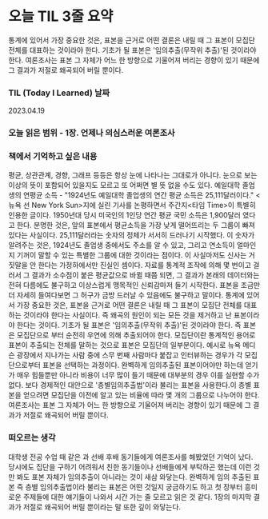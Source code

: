 # 오늘 TIL 3줄 요약

통계에 있어서 가장 중요한 것은, 표본을 근거로 어떤 결론은 내릴 때 그 표본이 모집단 전체를 대표하는 것이라야 한다.
기초가 될 표본은 '임의추출(무작위 추출)'된 것이라야 한다.
여론조사는 표본 그 자체가 어느 한 방향으로 기울어져 버리는 경향이 있기 때문에 그 결과가 저절로 왜곡되어 버릴 뿐이다.

### TIL (Today I Learned) 날짜

2023.04.19

### 오늘 읽은 범위 - 1장. 언제나 의심스러운 여론조사

### 책에서 기억하고 싶은 내용

평균, 상관관계, 경향, 그래프 등등은 항상 눈에 나타나는 그대로가 아니다. 눈으로 보는 이상의 뜻이 포함되어 있을지도 모르고 또 어쩌면 별 뜻 없을 수도 있다.
예일대학 졸업생의 연평균 소득 - "1924년도 예일대학 졸업생의 연간 평균 소득은 25,111달러이다." <뉴욕 선 New York Sun>지에 실린 기사를 논평하면서 주간지<타임 Time>이 특별히 인용한 글이다. 1950년대 당시 미국인의 1인당 연간 평균 국민 소득은 1,900달러 였다고 한다. 분명한 것은, 앞의 표본에서 평균소득을 가장 낮게 떨어뜨리는 두 그룹이 빠져 있다는 사실이다. 25,111달러라는 숫자의 정체가 서서히 드러나기 시작했다. 이 숫자가 알려주는 것은, 1924년도 졸업생 중에서도 주소를 알 수 있고, 그리고 연소득이 얼마인지 기꺼이 말할 수 있는 특별한 그룹에 대한 것이라는 점이다. 이 사실마저도 신사는 거짓말을 안 한다는 가정하에서만 진실인 셈이다.
자료를 통계적 조작에 의해 몇 번이고 걸러서 그 결과가 소수점이 붙은 평균값으로 바뀔 때쯤 되면, 그 결과가 본래의 데이터와는 전혀 다름에도 불구하고 이상스럽게 맹목적인 신뢰감마저 들기 시작한다. 표본을 조금만 더 자세히 들여다보면 그 허구가 금방 드러날 수 있음에도 불구하고 말이다.
통계에 있어서 가장 중요한 것은, 표본을 근거로 어떤 결론은 내릴 때 그 표본이 모집단 전체를 대표하는 것이라야 한다는 사실이다. 즉 왜곡의 원인이 되는 모든 것을 제거하고 난 표본이라야 한다는 것이다.
기초가 될 표본은 '임의추출(무작위 추출)'된 것이라야 한다. 즉 표본은 모집단으로 부터 순전히 우연에 의해 추출되어야 한다.
모집단이란 통계적인 용어로 표본이 추출되는 전체를 말하는 것으로 표본은 모집단의 일부분이다. 예시로 뉴욕 메디슨 광장에서 지나가는 사람 중에 스무 번째 사람마다 붙잡고 인터뷰하는 경우가 각 모집단으로부터 표본을 선택하는 과정이다.
완벽하게 임의추출된 표본이어야만 하는데 얻기가 매우 힘들뿐만 아니라 비용이 너무 많이 들기 때문에 대부분의 경우 이를 실현할 수가 없다. 보다 경제적인 대안으로 '층별임의추출법'이라 불리는 표본을 사용한다.이 층별 표본을 얻으려면 모집단을 이전에 알고 있는 비율에 따라 몇 개의 그룹으로 나누어야 한다.
여론조사는 표본 그 자체가 어느 한 방향으로 기울어져 버리는 경향이 있기 때문에 그 결과가 저절로 왜곡되어 버릴 뿐이다.

### 떠오르는 생각

대학생 전공 수업 때 같은 과 선배 후배 동기들에게 여론조사를 해봤었던 기억이 났다. 당시에도 집단을 구하기 어려워서 친한 동기들이나 선배들에게 부탁하곤 했는데 이런 것만 봐도 표본 자체가 임의추출이 아니라는 것이 새삼 와닿는다. 완벽하게 임의 추출된 표본 즉 층별 임의추출법이라 불리는 표본은 어떤 것일지 궁금하기도 하고 첫 장부터 흥미로운 주제들에 대한 얘기들이 나와서 시간 가는 줄 모르고 읽은 것 같다. 1장의 마지막 결과가 저절로 왜곡되어 버릴 뿐이라는 말 또한 깊이 와닿는다.
